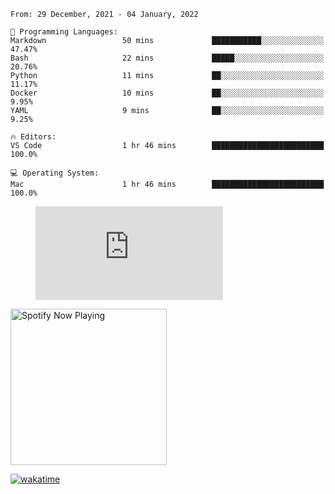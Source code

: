 <!--START_SECTION:waka-->
```text
From: 29 December, 2021 - 04 January, 2022

💬 Programming Languages: 
Markdown                 50 mins             ███████████░░░░░░░░░░░░░░   47.47% 
Bash                     22 mins             █████░░░░░░░░░░░░░░░░░░░░   20.76% 
Python                   11 mins             ██░░░░░░░░░░░░░░░░░░░░░░░   11.17% 
Docker                   10 mins             ██░░░░░░░░░░░░░░░░░░░░░░░   9.95% 
YAML                     9 mins              ██░░░░░░░░░░░░░░░░░░░░░░░   9.25%

🔥 Editors: 
VS Code                  1 hr 46 mins        █████████████████████████   100.0%

💻 Operating System: 
Mac                      1 hr 46 mins        █████████████████████████   100.0%

```


<!--END_SECTION:waka-->

<figure><embed src="https://wakatime.com/share/@gregnrobinson/001c6d31-0c95-44f9-b6d7-9fd705354f62.svg"></embed></figure>

[<img src="https://spotify-playing-gregnrobinson.vercel.app/api/spotify/?background_color=transparent&border_color=transparent" alt="Spotify Now Playing" width="250" />](https://open.spotify.com/user/gregnrobinson-ca)

[![wakatime](https://wakatime.com/badge/user/37718f76-572e-4513-b2c5-41c4d93d287a.svg)](https://wakatime.com/@37718f76-572e-4513-b2c5-41c4d93d287a)




